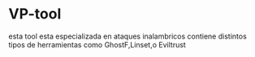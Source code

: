 # VP-tool
esta tool esta especializada en ataques inalambricos 
contiene distintos tipos de herramientas como GhostF,Linset,o Eviltrust


